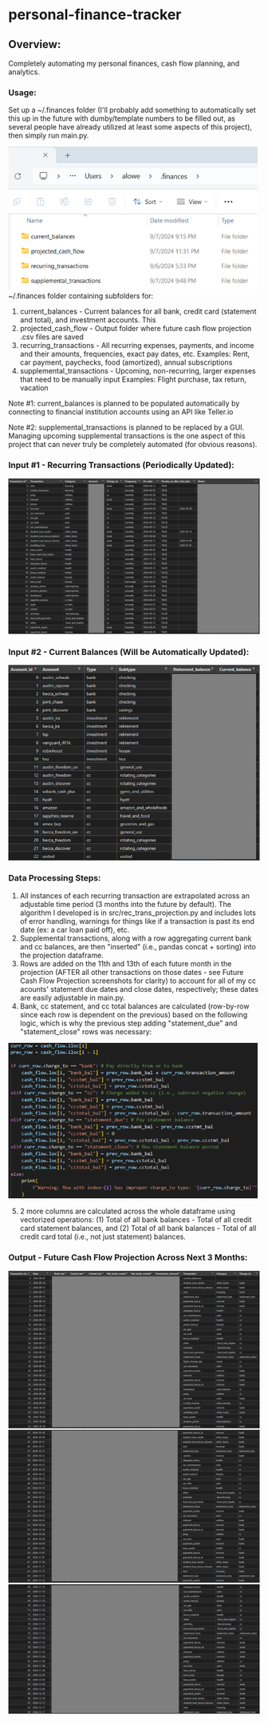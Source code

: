 # personal-finance-tracker

## Overview:
Completely automating my personal finances, cash flow planning, and analytics.

### Usage:
Set up a ~/.finances folder (I'll probably add something to automatically set this up in the future with dumby/template numbers to be filled out, as several people have already utilized at least some aspects of this project), then simply run main.py.

<img src="assets/img/finances-folder.png" width="500"><br>
~/.finances folder containing subfolders for:
1) current_balances - Current balances for all bank, credit card (statement and total), and investment accounts. This
2) projected_cash_flow - Output folder where future cash flow projection .csv files are saved
3) recurring_transactions - All recurring expenses, payments, and income and their amounts, frequencies, exact pay dates, etc.
   Examples: Rent, car payment, paychecks, food (amortized), annual subscriptions
5) supplemental_transactions - Upcoming, non-recurring, larger expenses that need to be manually input
   Examples: Flight purchase, tax return, vacation
   
Note #1: current_balances is planned to be populated automatically by connecting to financial institution accounts using an API like Teller.io

Note #2: supplemental_transactions is planned to be replaced by a GUI. Managing upcoming supplemental transactions is the one aspect of this project that can never truly be completely automated (for obvious reasons).

### Input #1 - Recurring Transactions (Periodically Updated):
<img src="assets/img/recurring-transactions.png"><br>

### Input #2 - Current Balances (Will be Automatically Updated):
<img src="assets/img/current-balances.png" width="600"><br>

### Data Processing Steps:
1) All instances of each recurring transaction are extrapolated across an adjustable time period (3 months into the future by default). The algorithm I developed is in src/rec_trans_projection.py and includes lots of error handling, warnings for things like if a transaction is past its end date (ex: a car loan paid off), etc.
2) Supplemental transactions, along with a row aggregating current bank and cc balances, are then "inserted" (i.e., pandas concat + sorting) into the projection dataframe.
3) Rows are added on the 11th and 13th of each future month in the projection (AFTER all other transactions on those dates - see Future Cash Flow Projection screenshots for clarity) to account for all of my cc acounts' statement due dates and close dates, respectively; these dates are easily adjustable in main.py.
4) Bank, cc statement, and cc total balances are calculated (row-by-row since each row is dependent on the previous) based on the following logic, which is why the previous step adding "statement_due" and "statement_close" rows was necessary:

<img src="assets/img/cash-flow-calculations-logic.png" width="500"><br>

5) 2 more columns are calculated across the whole dataframe using vectorized operations: (1) Total of all bank balances - Total of all credit card statement balances, and (2) Total of all bank balances - Total of all credit card total (i.e., not just statement) balances.

### Output - Future Cash Flow Projection Across Next 3 Months:
<img src="assets/img/cash-flow-projection1.png"><br>
<img src="assets/img/cash-flow-projection2.png"><br>
<img src="assets/img/cash-flow-projection3.png"><br>

